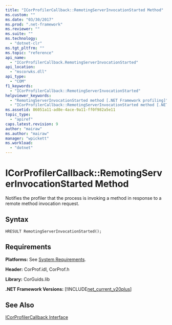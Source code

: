 ```yaml
---
title: "ICorProfilerCallback::RemotingServerInvocationStarted Method"
ms.custom: ""
ms.date: "03/30/2017"
ms.prod: ".net-framework"
ms.reviewer: ""
ms.suite: ""
ms.technology: 
  - "dotnet-clr"
ms.tgt_pltfrm: ""
ms.topic: "reference"
api_name: 
  - "ICorProfilerCallback.RemotingServerInvocationStarted"
api_location: 
  - "mscorwks.dll"
api_type: 
  - "COM"
f1_keywords: 
  - "ICorProfilerCallback::RemotingServerInvocationStarted"
helpviewer_keywords: 
  - "RemotingServerInvocationStarted method [.NET Framework profiling]"
  - "ICorProfilerCallback::RemotingServerInvocationStarted method [.NET Framework profiling]"
ms.assetid: 86051a11-ad8e-4ace-9a11-ff0f982a5e11
topic_type: 
  - "apiref"
caps.latest.revision: 9
author: "mairaw"
ms.author: "mairaw"
manager: "wpickett"
ms.workload: 
  - "dotnet"
---
```

# ICorProfilerCallback::RemotingServerInvocationStarted Method
Notifies the profiler that the process is invoking a method in response to a remote method invocation request.  
  
## Syntax  
  
```  
HRESULT RemotingServerInvocationStarted();  
```  
  
## Requirements  
 **Platforms:** See [System Requirements](../../../../docs/framework/get-started/system-requirements.md).  
  
 **Header:** CorProf.idl, CorProf.h  
  
 **Library:** CorGuids.lib  
  
 **.NET Framework Versions:** [!INCLUDE[net_current_v20plus](../../../../includes/net-current-v20plus-md.md)]  
  
## See Also  
 [ICorProfilerCallback Interface](../../../../docs/framework/unmanaged-api/profiling/icorprofilercallback-interface.md)
